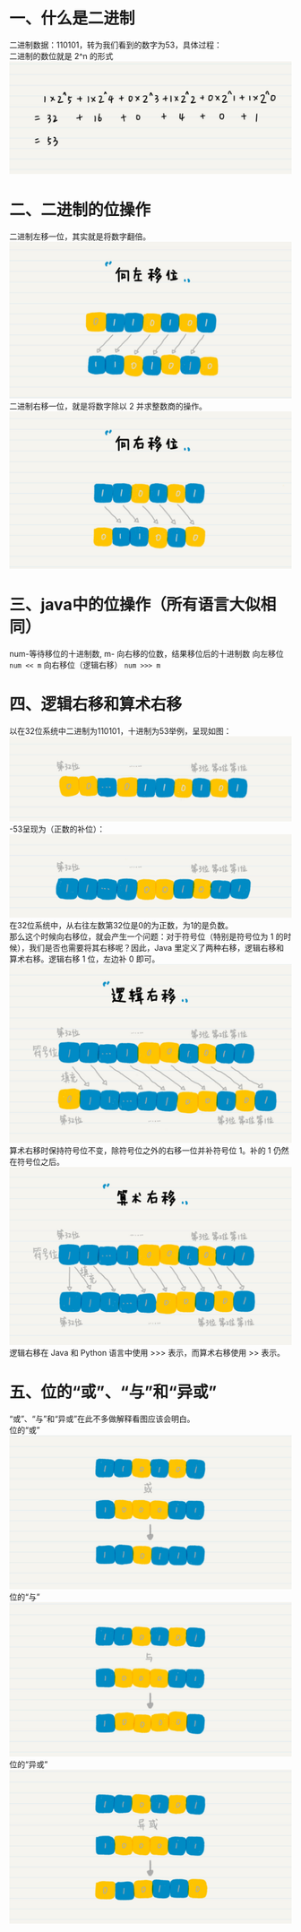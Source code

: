 # 一、什么是二进制
二进制数据：110101，转为我们看到的数字为53，具体过程：  
二进制的数位就是 2^n 的形式  
![](./static/二进制/2.png "")

# 二、二进制的位操作
二进制左移一位，其实就是将数字翻倍。  
![](./static/二进制/左移位.png "")
二进制右移一位，就是将数字除以 2 并求整数商的操作。
![](./static/二进制/右移位.png "")

# 三、java中的位操作（所有语言大似相同）
num-等待移位的十进制数, m- 向右移的位数，结果移位后的十进制数
向左移位
`num << m`
向右移位（逻辑右移）
`num >>> m`
# 四、逻辑右移和算术右移
以在32位系统中二进制为110101，十进制为53举例，呈现如图：
![](./static/二进制/正数.png "")
-53呈现为（正数的补位）：
![](./static/二进制/负数.png "")
在32位系统中，从右往左数第32位是0的为正数，为1的是负数。  
那么这个时候向右移位，就会产生一个问题：对于符号位（特别是符号位为 1 的时候），我们是否也需要将其右移呢？因此，Java 里定义了两种右移，逻辑右移和算术右移。逻辑右移 1 位，左边补 0 即可。
![](./static/二进制/逻辑右移.png "")
算术右移时保持符号位不变，除符号位之外的右移一位并补符号位 1。补的 1 仍然在符号位之后。
![](./static/二进制/算术右移.png "")
逻辑右移在 Java 和 Python 语言中使用 >>> 表示，而算术右移使用 >> 表示。
# 五、位的“或”、“与”和“异或”
“或”、“与”和“异或”在此不多做解释看图应该会明白。  
位的“或”
![](./static/二进制/或.png "")
位的“与”
![](./static/二进制/与.png "")
位的“异或”
![](./static/二进制/异或.png "")